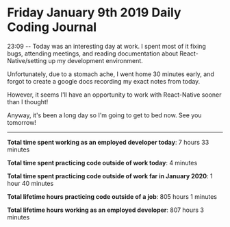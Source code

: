 # Friday January 9th 2019 Daily Coding Journal

23:09 -- Today was an interesting day at work. I spent most of it fixing bugs, attending meetings, and reading documentation about React-Native/setting up my development environment.

Unfortunately, due to a stomach ache, I went home 30 minutes early, and forgot to create a google docs recording my exact notes from today.

However, it seems I'll have an opportunity to work with React-Native sooner than I thought!

Anyway, it's been a long day so I'm going to get to bed now. See you tomorrow!
___
**Total time spent working as an employed developer today**: 7 hours 33 minutes

**Total time spent practicing code outside of work today**: 4 minutes

**Total time spent practicing code outside of work far in January 2020**: 1 hour 40 minutes

**Total lifetime hours practicing code outside of a job**: 805 hours 1 minutes

**Total lifetime hours working as an employed developer**: 807 hours 3 minutes